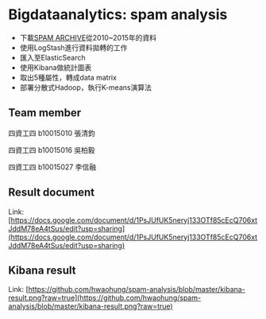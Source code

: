 # Bigdataanalytics: spam analysis

- 下載[SPAM ARCHIVE](http://untroubled.org/spam/)從2010~2015年的資料
- 使用LogStash進行資料拋轉的工作
- 匯入至ElasticSearch
- 使用Kibana做統計圖表
- 取出5種屬性，轉成data matrix
- 部署分散式Hadoop，執行K-means演算法
 
## Team member

四資工四 b10015010 張清鈞

四資工四 b10015016 吳柏毅

四資工四 b10015027 李信融

## Result document
Link: [https://docs.google.com/document/d/1PsJUfUK5neryj133OTf85cEcQ706xtJddM78eA4tSus/edit?usp=sharing](https://docs.google.com/document/d/1PsJUfUK5neryj133OTf85cEcQ706xtJddM78eA4tSus/edit?usp=sharing)

## Kibana result

Link: [https://github.com/hwaohung/spam-analysis/blob/master/kibana-result.png?raw=true](https://github.com/hwaohung/spam-analysis/blob/master/kibana-result.png?raw=true)





